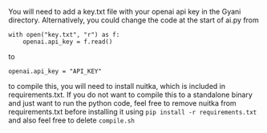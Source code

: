 You will need to add a key.txt file with your openai api key in the Gyani directory. Alternatively, you could change the code at the start of ai.py from

```
with open("key.txt", "r") as f:
    openai.api_key = f.read()
```

to 

```
openai.api_key = "API_KEY"
```

to compile this, you will need to install nuitka, which is included in requirements.txt.
If you do not want to compile this to a standalone binary and just want to run the python code, feel free to remove nuitka from requirements.txt before installing it using ```pip install -r requirements.txt``` and also feel free to delete ```compile.sh```